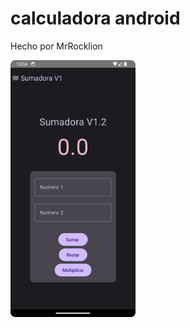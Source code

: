 # calculadora android
Hecho por MrRocklion

<p float="left">
<img src="app_content.png" alt="drawing" width="200"/>
</p>
